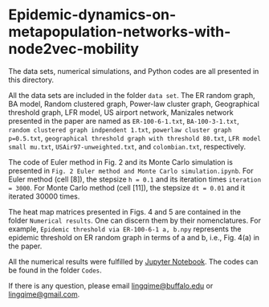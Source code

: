 # Epidemic-dynamics-on-metapopulation-networks-with-node2vec-mobility

The data sets, numerical simulations, and Python codes are all presented in this directory.

All the data sets are included in the folder `data set`. The ER random graph, BA model, Random clustered graph, Power-law cluster graph, Geographical threshold graph, LFR model, US airport network, Manizales network presented in the paper are named as `ER-100-6-1.txt`, `BA-100-3-1.txt`, `random clustered graph indpendent 1.txt`, `powerlaw cluster graph p=0.5.txt`, `geographical threshold graph with threshold 80.txt`, `LFR model small mu.txt`, `USAir97-unweighted.txt`, and `colombian.txt`, respectively.

The code of Euler method in Fig. 2 and its Monte Carlo simulation is presented in `Fig. 2 Euler method and Monte Carlo simulation.ipynb`. For Euler method (cell [8]), the stepsize `h = 0.1` and its iteration times `iteration = 3000`. For Monte Carlo method (cell [11]), the stepsize `dt = 0.01` and it iterated 30000 times. 

The heat map matrices presented in Figs. 4 and 5 are contained in the folder `Numerical results`. One can discern them by their nomenclatures. For example, `Epidemic threshold via ER-100-6-1 a, b.npy` represents the epidemic threshold on ER random graph in terms of a and b, i.e., Fig. 4(a) in the paper. 

All the numerical results were fulfilled by [Jupyter Notebook](https://jupyter.org/). The codes can be found in the folder `Codes`.

If there is any question, please email lingqime@buffalo.edu or lingqime@gmail.com.
